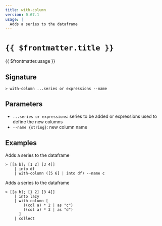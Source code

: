 ```yaml
---
title: with-column
version: 0.67.1
usage: |
  Adds a series to the dataframe
---
```


# <code>{{ $frontmatter.title }}</code>

<div style='white-space: pre-wrap;'>{{ $frontmatter.usage }}</div>

## Signature

```> with-column ...series or expressions --name```

## Parameters

 -  `...series or expressions`: series to be added or expressions used to define the new columns
 -  `--name {string}`: new column name

## Examples

Adds a series to the dataframe
```shell
> [[a b]; [1 2] [3 4]]
    | into df
    | with-column ([5 6] | into df) --name c
```

Adds a series to the dataframe
```shell
> [[a b]; [1 2] [3 4]]
    | into lazy
    | with-column [
        ((col a) * 2 | as "c")
        ((col a) * 3 | as "d")
      ]
    | collect
```
